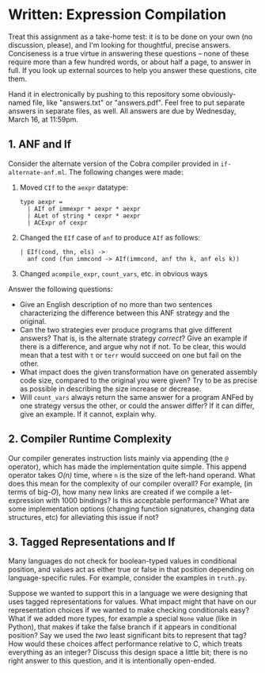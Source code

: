 # Written: Expression Compilation

Treat this assignment as a take-home test: it is to be done on your own (no
discussion, please), and I'm looking for thoughtful, precise answers.
Conciseness is a true virtue in answering these questions – none of these
require more than a few hundred words, or about half a page, to answer in
full.  If you look up external sources to help you answer these questions,
cite them.

Hand it in electronically by pushing to this repository some obviously-named
file, like "answers.txt" or "answers.pdf".  Feel free to put separate answers
in separate files, as well.  All answers are due by Wednesday, March 16, at
11:59pm.


## 1. ANF and If

Consider the alternate version of the Cobra compiler provided in
`if-alternate-anf.ml`.  The following changes were made:

1.  Moved `CIf` to the `aexpr` datatype:

    ```
    type aexpr =
      | AIf of immexpr * aexpr * aexpr
      | ALet of string * cexpr * aexpr
      | ACExpr of cexpr
    ```

3.  Changed the `EIf` case of `anf` to produce `AIf` as follows:
 
    ```
    | EIf(cond, thn, els) ->
      anf cond (fun immcond -> AIf(immcond, anf thn k, anf els k))
    ```

2.  Changed `acompile_expr`, `count_vars`, etc. in obvious ways

Answer the following questions:

- Give an English description of no more than two sentences characterizing the
  difference between this ANF strategy and the original.
- Can the two strategies ever produce programs that give different answers?
  That is, is the alternate strategy _correct_?  Give an example if there is a
  difference, and argue why not if not.  To be clear, this would mean that a
  test with `t` or `terr` would succeed on one but fail on the other.
- What impact does the given transformation have on generated assembly code
  size, compared to the original you were given?  Try to be as precise as
  possible in describing the size increase or decrease.
- Will `count_vars` always return the same answer for a program ANFed by one
  strategy versus the other, or could the answer differ?  If it can differ,
  give an example.  If it cannot, explain why.


## 2. Compiler Runtime Complexity

Our compiler generates instruction lists mainly via appending (the `@`
operator), which has made the implementation quite simple.  This append
operator takes _O(n)_ time, where `n` is the size of the left-hand operand.
What does this mean for the complexity of our compiler overall?  For example,
(in terms of big-_O_), how many new links are created if we compile a
let-expression with 1000 bindings?  Is this acceptable performance?  What are
some implementation options (changing function signatures, changing data
structures, etc) for alleviating this issue if not?


## 3. Tagged Representations and If

Many languages do not check for boolean-typed values in conditional position,
and values act as either true or false in that position depending on
language-specific rules.  For example, consider the examples in `truth.py`.

Suppose we wanted to support this in a language we were designing that uses
tagged representations for values.  What impact might that have on our
representation choices if we wanted to make checking conditionals easy?  What
if we added more types, for example a special `None` value (like in Python),
that makes if take the false branch if it appears in conditional position?  Say
we used the _two_ least significant bits to represent that tag?  How would
these choices affect performance relative to C, which treats everything as an
integer?  Discuss this design space a little bit; there is no right answer to
this question, and it is intentionally open-ended.


